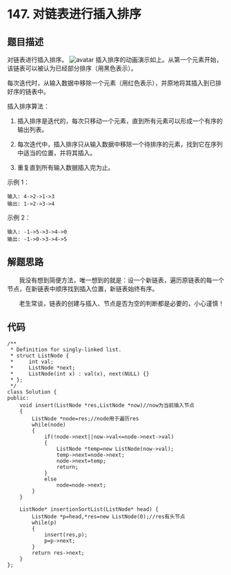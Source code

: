# 147. 对链表进行插入排序

## 题目描述
对链表进行插入排序。
![avatar](https://upload.wikimedia.org/wikipedia/commons/0/0f/Insertion-sort-example-300px.gif)
插入排序的动画演示如上。从第一个元素开始，该链表可以被认为已经部分排序（用黑色表示）。
    
每次迭代时，从输入数据中移除一个元素（用红色表示），并原地将其插入到已排好序的链表中。
        
插入排序算法：
    
1. 插入排序是迭代的，每次只移动一个元素，直到所有元素可以形成一个有序的输出列表。

2. 每次迭代中，插入排序只从输入数据中移除一个待排序的元素，找到它在序列中适当的位置，并将其插入。

3. 重复直到所有输入数据插入完为止。
        
示例 1：
```
输入: 4->2->1->3
输出: 1->2->3->4
```
示例 2：
```
输入: -1->5->3->4->0
输出: -1->0->3->4->5
```
## 解题思路
&#160; &#160; &#160; &#160;我没有想到简便方法，唯一想到的就是：设一个新链表，遍历原链表的每一个节点，在新链表中顺序找到插入位置，新链表始终有序。
    
&#160; &#160; &#160; &#160;老生常谈，链表的创建与插入、节点是否为空的判断都是必要的，小心谨慎！

## 代码
```
/**
 * Definition for singly-linked list.
 * struct ListNode {
 *     int val;
 *     ListNode *next;
 *     ListNode(int x) : val(x), next(NULL) {}
 * };
 */
class Solution {
public:
    void insert(ListNode *res,ListNode *now)//now为当前插入节点
    {
        ListNode *node=res;//node用于遍历res
        while(node)
        {
            if(!node->next||now->val<=node->next->val)
            {
                ListNode *temp=new ListNode(now->val);
                temp->next=node->next;
                node->next=temp;
                return;
            }
            else
                node=node->next;
        }
    }
    
    ListNode* insertionSortList(ListNode* head) {
        ListNode *p=head,*res=new ListNode(0);//res有头节点
        while(p)
        {
            insert(res,p);
            p=p->next;
        }
        return res->next;
    }
};
```